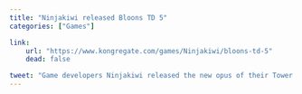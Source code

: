 ```yaml
---
title: "Ninjakiwi released Bloons TD 5"
categories: ["Games"]

link:
    url: "https://www.kongregate.com/games/Ninjakiwi/bloons-td-5"
    dead: false

tweet: "Game developers Ninjakiwi released the new opus of their Tower Defense Bloons."
---
```


